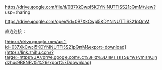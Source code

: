 https://drive.google.com/file/d/0B7XkCwpI5KDYNlNUTTlSS21pQmM/view?usp=sharing

https://drive.google.com/open?id=0B7XkCwpI5KDYNlNUTTlSS21pQmM

直连连接：

 [https://drive.google.com/uc？id=0B7XkCwpI5KDYNlNUTTlSS21pQmM&export=download](https://link.zhihu.com/?target=https%3A//drive.google.com/uc%3Fid%3D1IMTTkTSBmVFvmlahOjhdzhuc9B8NRyt5%26export%3Ddownload) 